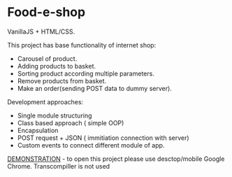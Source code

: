 # Food-e-shop

VanillaJS + HTML/CSS. 

This project has base functionality of internet shop: 
- Carousel of product. 
- Adding products to basket.
- Sorting product according multiple parameters. 
- Remove products from basket.
- Make an order(sending POST data to dummy server).

Development approaches:
- Single module structuring 
- Class based approach ( simple OOP)
- Encapsulation 
- POST request + JSON ( immitiation connection with server)
- Custom events to connect different module of app.


[DEMONSTRATION](https://peoplecanfly1.github.io/food-e-shop/)  - to open this project please use desctop/mobile Google Chrome. Transcompiller is not used
